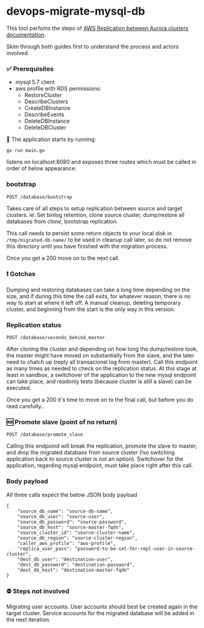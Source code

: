 # devops-migrate-mysql-db
This tool perfoms the steps of [AWS Replication between Aurora clusters documentation](https://docs.aws.amazon.com/AmazonRDS/latest/AuroraUserGuide/AuroraMySQL.Replication.MySQL.html).

Skim through both guides first to understand the process and actors involved.

### :white_check_mark: Prerequisites

- mysql 5.7 client 
- aws profile with RDS permissions:
    - RestoreCluster
    - DescribeClusters
    - CreateDBInstance
    - DescribeEvents
    - DeleteDBInstance
    - DeleteDBCluster

:rocket: The application starts by running: 

`go run main.go`

listens on localhost:8080 and exposes three routes which must be called in order of below appearance:

### bootstrap

`POST /database/bootstrap`

Takes care of all steps to setup replication between source and target clusters. ie: Set binlog retention, clone source cluster, dump/restore all databases from clone, bootstrap replication.

This call needs to persist some return objects to your local disk in `/tmp/migrated-db-name/` to be used in cleanup call later, so do not remove this directory until you have finished with the migration process.

Once you get a 200 move on to the next call.

### :exclamation: Gotchas
Dumping and restoring databases can take a long time depending on the size, and if during this time the call exits, for whatever reason, there is no way to start at where it left off. A manual cleanup, deleting temporary cluster, and beginning from the start is the only way in this version.

### Replication status

`POST /database/seconds_behind_master`

After cloning the cluster and depending on how long the dump/restore took, the master might have moved on substantially from the slave, and the later need to chatch up (reply all transacional log from master).
Call this endpoint as many times as needed to check on the replication status. 
At this stage at least in sandbox, a switchover of the application to the new mysql endpoint can take place, and readonly tests (because cluster is still a slave) can be executed. 

Once you get a 200 it's time to move on to the final call, but before you do read carefully..

### :sos: Promote slave (point of no return)

`POST /database/promote_slave` 

Calling this endpoind will break the replication, promote the slave to master, and drop the migrated database from source cluster (!so switching application back to source cluster is not an option). Switchover for the application, regarding mysql endpoint, must take place right after this call.

### Body payload

All three calls expect the below JSON body payload

```
{
	"source_db_name": "source-db-name",
	"source_db_user": "source-user",
	"source_db_password": "source-password",
	"source_db_host": "source-master-fqdn",
	"source_cluster_id": "source-cluster-name",
	"source_db_region": "source-cluster-region",
	"caller_aws_profile": "aws-profile",
	"replica_user_pass": "password-to-be-set-for-repl-user-in-source-cluster",
	"dest_db_user": "destination-user",
	"dest_db_password": "destination-password",
	"dest_db_host": "destination-master-fqdn"
}
```

### :no_entry: Steps not involved

Migrating user accounts. User accounts should best be created again in the target cluster.
Service accounts for the migrated database will be added in the next iteration.
